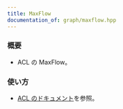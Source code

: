 ```yaml
---
title: MaxFlow
documentation_of: graph/maxflow.hpp
---
```


### 概要
- ACL の MaxFlow。
  
### 使い方
- [ACL のドキュメント](https://atcoder.github.io/ac-library/production/document_ja/maxflow.html)を参照。